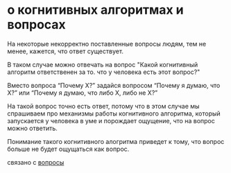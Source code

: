 # о когнитивных алгоритмах и вопросах
На некоторые некорректно поставленные вопросы людям, тем не менее, кажется, что ответ существует.

В таком случае можно отвечать на вопрос "Какой когнитивный алгоритм ответственен за то. что у человека есть этот вопрос?"

Вместо вопроса “Почему Х?” задайся вопросом “Почему я думаю, что Х?” или “Почему я думаю, что либо Х, либо не Х?”

На такой вопрос точно есть ответ, потому что в этом случае мы спрашиваем про механизмы работы когнитивного алгоритма, который запускается у человека в уме и порождает ощущение, что на вопрос можно ответить.

Понимание такого когнитивного алогритма приведет к тому, что вопрос больше не будет ощущаться как вопрос.

связано с [вопросы](zettelkasten/%D0%B2%D0%BE%D0%BF%D1%80%D0%BE%D1%81%D1%8B)